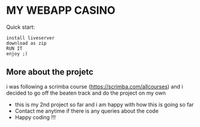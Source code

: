 # MY WEBAPP CASINO

Quick start:

```
install liveserver
download as zip
RUN IT
enjoy ;) 
````
## More about the projetc

i was following a scrimba course (https://scrimba.com/allcourses) and i decided to go off the beaten track and do the project on my own

- this is my 2nd project so far and i am happy with how this is going so far
- Contact me anytime if there is any queries about the code
- Happy coding !!!
